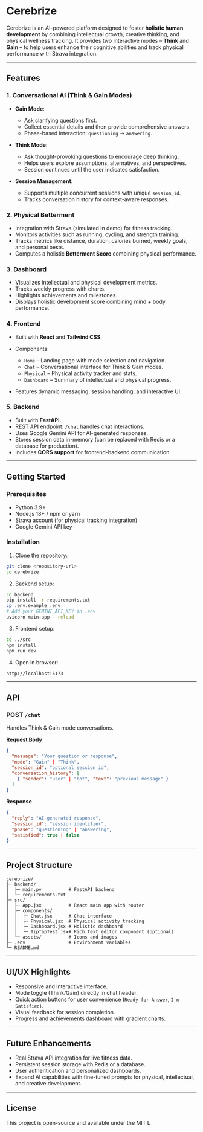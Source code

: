 # Cerebrize

Cerebrize is an AI-powered platform designed to foster **holistic human development** by combining intellectual growth, creative thinking, and physical wellness tracking. It provides two interactive modes – **Think** and **Gain** – to help users enhance their cognitive abilities and track physical performance with Strava integration.

---

## Features

### 1. Conversational AI (Think & Gain Modes)
- **Gain Mode**:  
  - Ask clarifying questions first.  
  - Collect essential details and then provide comprehensive answers.  
  - Phase-based interaction: `questioning` → `answering`.  

- **Think Mode**:  
  - Ask thought-provoking questions to encourage deep thinking.  
  - Helps users explore assumptions, alternatives, and perspectives.  
  - Session continues until the user indicates satisfaction.  

- **Session Management**:  
  - Supports multiple concurrent sessions with unique `session_id`.  
  - Tracks conversation history for context-aware responses.

### 2. Physical Betterment
- Integration with Strava (simulated in demo) for fitness tracking.  
- Monitors activities such as running, cycling, and strength training.  
- Tracks metrics like distance, duration, calories burned, weekly goals, and personal bests.  
- Computes a holistic **Betterment Score** combining physical performance.

### 3. Dashboard
- Visualizes intellectual and physical development metrics.  
- Tracks weekly progress with charts.  
- Highlights achievements and milestones.  
- Displays holistic development score combining mind + body performance.

### 4. Frontend
- Built with **React** and **Tailwind CSS**.  
- Components:
  - `Home` – Landing page with mode selection and navigation.  
  - `Chat` – Conversational interface for Think & Gain modes.  
  - `Physical` – Physical activity tracker and stats.  
  - `Dashboard` – Summary of intellectual and physical progress.  

- Features dynamic messaging, session handling, and interactive UI.

### 5. Backend
- Built with **FastAPI**.  
- REST API endpoint: `/chat` handles chat interactions.  
- Uses Google Gemini API for AI-generated responses.  
- Stores session data in-memory (can be replaced with Redis or a database for production).  
- Includes **CORS support** for frontend-backend communication.  

---

## Getting Started

### Prerequisites
- Python 3.9+
- Node.js 18+ / npm or yarn
- Strava account (for physical tracking integration)
- Google Gemini API key

### Installation

1. Clone the repository:
```bash
git clone <repository-url>
cd cerebrize
```

2. Backend setup:
```bash
cd backend
pip install -r requirements.txt
cp .env.example .env
# Add your GEMINI_API_KEY in .env
uvicorn main:app --reload
```

3. Frontend setup:
```bash
cd ../src
npm install
npm run dev
```

4. Open in browser:
```
http://localhost:5173
```

---

## API

### POST `/chat`
Handles Think & Gain mode conversations.

**Request Body**
```json
{
  "message": "Your question or response",
  "mode": "Gain" | "Think",
  "session_id": "optional session id",
  "conversation_history": [
    { "sender": "user" | "bot", "text": "previous message" }
  ]
}
```

**Response**
```json
{
  "reply": "AI-generated response",
  "session_id": "session identifier",
  "phase": "questioning" | "answering",
  "satisfied": true | false
}
```

---

## Project Structure

```
cerebrize/
├─ backend/
│  ├─ main.py          # FastAPI backend
│  └─ requirements.txt
├─ src/
│  ├─ App.jsx          # React main app with router
│  ├─ components/
│  │  ├─ Chat.jsx      # Chat interface
│  │  ├─ Physical.jsx  # Physical activity tracking
│  │  ├─ Dashboard.jsx # Holistic dashboard
│  │  └─ TipTapTest.jsx# Rich text editor component (optional)
│  └─ assets/          # Icons and images
├─ .env                # Environment variables
└─ README.md
```

---

## UI/UX Highlights
- Responsive and interactive interface.  
- Mode toggle (Think/Gain) directly in chat header.  
- Quick action buttons for user convenience (`Ready for Answer`, `I'm Satisfied`).  
- Visual feedback for session completion.  
- Progress and achievements dashboard with gradient charts.  

---

## Future Enhancements
- Real Strava API integration for live fitness data.  
- Persistent session storage with Redis or a database.  
- User authentication and personalized dashboards.  
- Expand AI capabilities with fine-tuned prompts for physical, intellectual, and creative development.

---

## License
This project is open-source and available under the MIT L
